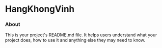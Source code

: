 HangKhongVinh
=============

### About

This is your project's README.md file. It helps users understand what your
project does, how to use it and anything else they may need to know.